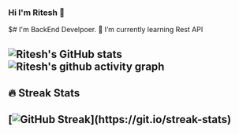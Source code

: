 ### Hi I'm Ritesh 👋
$# I'm BackEnd Develpoer.
🌱 I’m currently learning Rest API 


![Ritesh's GitHub stats](https://github-readme-stats.vercel.app/api?username=Ritesh22p1401b&show_icons=true&theme=dark)
![Ritesh's github activity graph](https://activity-graph.herokuapp.com/graph?username=Ritesh22p1401b&theme=react-dark&hide_border=true&area=true)
-------------------------------------------------------------------------------------------------------------------------------------------------------------------------
## 🔥 Streak Stats

[![GitHub Streak](https://github-readme-streak-stats.herokuapp.com/?user=Ritesh22p1401b&theme=dark&hide_border=true")](https://git.io/streak-stats)
-------------------------------------------------------------------------------------------------------------------------------------------------------------------------
